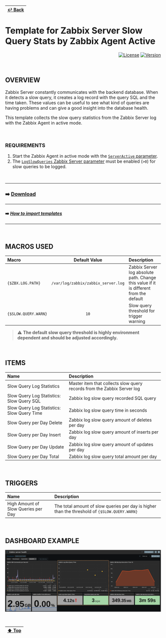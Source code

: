 | [↩️ Back](../) |
| --- |

# Template for Zabbix Server Slow Query Stats by Zabbix Agent Active

<div align="right">

[![License](https://img.shields.io/badge/License-GPL3-blue?logo=opensourceinitiative&logoColor=fff)](./../../LICENSE)
[![Version](https://img.shields.io/badge/Version-722-blue?logo=zotero&color=0aa8d2)](./zabbix_slow_query_template_v722.yaml)

</div>

<BR>

## OVERVIEW

Zabbix Server constantly communicates with the backend database. When it detects a slow query, it creates a log record with the query SQL and the time taken. These values can be useful to see what kind of queries are having problems and can give a good insight into the database health.

This template collects the slow query statistics from the Zabbix Server log with the Zabbix Agent in active mode.

<BR>

### REQUIREMENTS

1. Start the Zabbix Agent in active mode with the [`ServerActive` parameter](https://www.zabbix.com/documentation/current/en/manual/appendix/config/zabbix_agent2).
2. The [`LogSlowQueries` Zabbix Server parameter](https://www.zabbix.com/documentation/current/en/manual/appendix/config/zabbix_server) must be enabled (`>0`) for slow queries to be logged.

<BR>

---
### ➡️ [Download](./zabbix_slow_query_template_v722.yaml)
---
#### ➡️ [*How to import templates*](https://www.zabbix.com/documentation/current/en/manual/xml_export_import/templates#importing)
---

<BR>

## MACROS USED

| Macro                | Default Value                       | Description |
| :------------------- | :---------------------------------: | :---------- |
| `{$ZBX.LOG.PATH}`    | `/var/log/zabbix/zabbix_server.log` | Zabbix Server log absolute path. Change this value if it is different from the default |
| `{$SLOW.QUERY.WARN}` | `10`                                | Slow query threshold for trigger warning |

> ⚠️ **The default slow query threshold is highly environment dependent and should be adjusted accordingly.**

<BR>

## ITEMS

| Name                                       | Description |
| :----------------------------------------- | :---------- |
| Slow Query Log Statistics                  | Master item that collects slow query records from the Zabbix Server log |
| Slow Query Log Statistics: Slow Query SQL  | Zabbix log slow query recorded SQL query |
| Slow Query Log Statistics: Slow Query Time | Zabbix log slow query time in seconds |
| Slow Query per Day Delete                  | Zabbix log slow query amount of deletes per day |
| Slow Query per Day Insert                  | Zabbix log slow query amount of inserts per day |
| Slow Query per Day Update                  | Zabbix log slow query amount of updates per day |
| Slow Query per Day Total                   | Zabbix log slow query total amount per day |

<BR>

## TRIGGERS

| Name                                | Description |
| :---------------------------------- | :---------- |
| High Amount of Slow Queries per Day | The total amount of slow queries per day is higher than the threshold of `{$SLOW.QUERY.WARN}` |

<BR>

## DASHBOARD EXAMPLE

![Zabbix Link Quality Dashboard](./image/dashboard_sample.png)

<BR>

| [⬆️ Top](#template-for-zabbix-server-slow-query-stats-by-zabbix-agent-active) |
| --- |